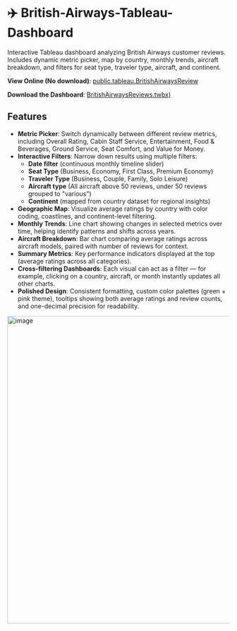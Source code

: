 # ✈️ British-Airways-Tableau-Dashboard
Interactive Tableau dashboard analyzing British Airways customer reviews. Includes dynamic metric picker, map by country, monthly trends, aircraft breakdown, and filters for seat type, traveler type, aircraft, and continent.

**View Online (No download)**: [public.tableau.BritishAirwaysReview](https://public.tableau.com/app/profile/michellefangg/viz/BritishAirwaysReview_17591932335800/Dashboard1)

**Download the Dashboard**: [BritishAirwaysReviews.twbx)](https://github.com/michellefangg/British-Airways-Tableau-Dashboard/raw/main/British%20Airways%20Reviews.twbx)



## Features
- **Metric Picker**: Switch dynamically between different review metrics, including Overall Rating, Cabin Staff Service, Entertainment, Food & Beverages, Ground Service, Seat Comfort, and Value for Money.  
- **Interactive Filters**: Narrow down results using multiple filters:  
  - **Date filter** (continuous monthly timeline slider)  
  - **Seat Type** (Business, Economy, First Class, Premium Economy)  
  - **Traveler Type** (Business, Couple, Family, Solo Leisure)
  - **Aircraft type** (All aircraft above 50 reviews, under 50 reviews grouped to "various")  
  - **Continent** (mapped from country dataset for regional insights)  
- **Geographic Map**: Visualize average ratings by country with color coding, coastlines, and continent-level filtering.  
- **Monthly Trends**: Line chart showing changes in selected metrics over time, helping identify patterns and shifts across years.  
- **Aircraft Breakdown**: Bar chart comparing average ratings across aircraft models, paired with number of reviews for context.  
- **Summary Metrics**: Key performance indicators displayed at the top (average ratings across all categories).  
- **Cross-filtering Dashboards**: Each visual can act as a filter — for example, clicking on a country, aircraft, or month instantly updates all other charts.  
- **Polished Design**: Consistent formatting, custom color palettes (green + pink theme), tooltips showing both average ratings and review counts, and one-decimal precision for readability.  

<img width="1193" height="698" alt="image" src="https://github.com/user-attachments/assets/615ab0c9-544b-4577-b063-d2cfee42f2a9" />

